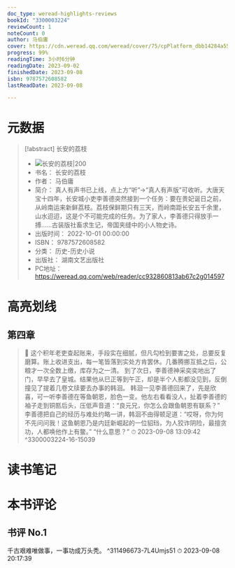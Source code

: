 ```yaml
---
doc_type: weread-highlights-reviews
bookId: "3300003224"
reviewCount: 1
noteCount: 0
author: 马伯庸
cover: https://cdn.weread.qq.com/weread/cover/75/cpPlatform_dbb14284a55f1e733b60202b0777255d/t6_cpPlatform_dbb14284a55f1e733b60202b0777255d.jpg
progress: 99%
readingTime: 3小时6分钟
readingDate: 2023-09-02
finishedDate: 2023-09-08
isbn: 9787572608582
lastReadDate: 2023-09-08

---
```

# 元数据
> [!abstract] 长安的荔枝
> - ![ 长安的荔枝|200](https://cdn.weread.qq.com/weread/cover/75/cpPlatform_dbb14284a55f1e733b60202b0777255d/t6_cpPlatform_dbb14284a55f1e733b60202b0777255d.jpg)
> - 书名： 长安的荔枝
> - 作者： 马伯庸
> - 简介： 真人有声书已上线，点上方“听”→“真人有声版”可收听。大唐天宝十四年，长安城小吏李善德突然接到一个任务：要在贵妃诞日之前，从岭南运来新鲜荔枝。荔枝保鲜期只有三天，而岭南距长安五千余里，山水迢迢，这是个不可能完成的任务。为了家人，李善德只得放手一搏……古装版社畜求生记，帝国夹缝中的小人物史诗。
> - 出版时间： 2022-10-01 00:00:00
> - ISBN： 9787572608582
> - 分类： 历史-历史小说
> - 出版社： 湖南文艺出版社
> - PC地址：https://weread.qq.com/web/reader/cc932860813ab67c2g014597

# 高亮划线

## 第四章

> 📌 这个积年老吏查起账来，手段实在细腻，但凡勾检到要害之处，总要反复磨算。账上收进支出，每一笔皆落到实处方肯罢休。几番腾挪互抵之后，公粮才一次全数上缴，库存为之一清。
   到了次日，李善德神采奕奕地出了门，早早去了皇城。结果他从巳正等到午正，却是半个人影都没见到，反倒撞见了提着几卷文牍要去办事的韩洄。
   韩洄一见李善德回来了，先是欣喜，可一听李善德在等鱼朝恩，脸色一变。他左右看看没人，扯着李善德的袖子走到铜匦后头，压低声音道：“良元兄，你怎么会跟鱼朝恩有联系？”
   李善德把自己的经历与难处约略一讲，韩洄不由得顿足道：“哎呀，你为何不先问问我！这鱼朝恩乃是内廷新崛起的一位貂珰，为人狡诈阴险，最擅贪功，人都唤他作上有鳖。”
   “什么意思？” 
> ⏱ 2023-09-08 13:09:42 ^3300003224-16-15039

# 读书笔记

# 本书评论

## 书评 No.1 
千古艰难唯做事，一事功成万头秃。 ^311496673-7L4Umjs51
⏱ 2023-09-08 20:17:39

